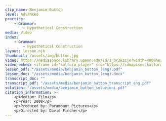 ```yaml
---
clip_name: Benjamin Button
level: Advanced
practice: 
    - Grammar: 
        - Hypothetical Construction
media: Video
index: 
    - Grammar: 
        - Hypothetical Construction
layout: lesson.njk
thumbnail: /assets/img/button.jpg
video: https://mediaspace.library.upenn.edu/id/1_br2kzcje?width=400&height=285&playerId=52628472
video_embed: <iframe id="kaltura_player" src="https://cdnapisec.kaltura.com/p/1147242/sp/114724200/embedIframeJs/uiconf_id/9757771/partner_id/1147242?iframeembed=true&playerId=kaltura_player&entry_id=1_br2kzcje&flashvars[streamerType]=auto&amp;flashvars[localizationCode]=en&amp;flashvars[sideBarContainer.plugin]=true&amp;flashvars[sideBarContainer.position]=left&amp;flashvars[sideBarContainer.clickToClose]=true&amp;flashvars[chapters.plugin]=true&amp;flashvars[chapters.layout]=vertical&amp;flashvars[chapters.thumbnailRotator]=false&amp;flashvars[streamSelector.plugin]=true&amp;flashvars[EmbedPlayer.SpinnerTarget]=videoHolder&amp;flashvars[dualScreen.plugin]=true&amp;flashvars[Kaltura.addCrossoriginToIframe]=true&amp;&wid=1_9czm66cf" width="400" height="285" allowfullscreen webkitallowfullscreen mozAllowFullScreen allow="autoplay *; fullscreen *; encrypted-media *" sandbox="allow-downloads allow-forms allow-same-origin allow-scripts allow-top-navigation allow-pointer-lock allow-popups allow-modals allow-orientation-lock allow-popups-to-escape-sandbox allow-presentation allow-top-navigation-by-user-activation" frameborder="0" title="periodo_ipotetico_benjamin_button"></iframe>
lesson_pdf: "/assets/media/benjamin_button_(eng).pdf"
lesson_doc: "/assets/media/benjamin_button_(eng).docx"
transcript_doc: ""
transcript_pdf: "/assets/media/benjamin_button_transcript_eng.pdf"
solution: "/assets/media/benjamin_button_soluzioni.pdf"
citation_information: >- 
    <p>Medium: Film</p>
    <p>Year: 2008</p>
    <p>Produced by: Paramount Pictures</p>
    <p>Directed by: David Fincher</p>
---
```

